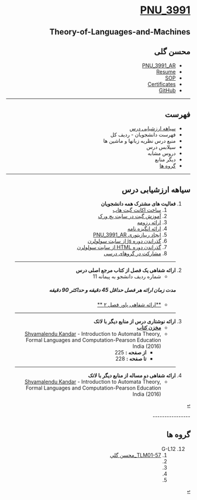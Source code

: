 <div dir="rtl">

<a name="TOC"></a>
# [PNU_3991](https://github.com/AliRazavi-edu/PNU_3991#TOC)

## Theory-of-Languages-and-Machines
## محسن گلی
- [PNU_3991_AR](https://github.com/MohsenGol/PNU_3991_AR)
- [Resume](https://mohsengol.github.io/CV/) 
- [SOP](https://mohsengol.github.io/CV/single-Farsi.html)
- [Certificates](https://mohsengol.github.io/CV/img/portfolio/SoloLearn/cert-1024-20241735.jpg)
- [GitHub](https://github.com/MohsenGol)
--------------------------
## فهرست
- [سیاهه ارزشیابی درس](#Evaluation)
- فهرست دانشجویان - ردیف کل
- منبع درس  نظریه زبانها و ماشین ها
- سیلابس درس
- دروس مشابه
- دیگر منابع
- [گروه ها](#Groups)
------------------
<a name="Evaluation"></a>

## سیاهه ارزشیابی درس
     
1. **فعالیت های مشترک همه دانشجویان**
     1. [ساخت اکانت گیت هاب](https://github.com/MohsenGol)
    2. [آموزش گیت در سایت پچ ورک](https://mohsengol.github.io/jlord-patchwork/)
    3. [ارائه رزومه](https://mohsengol.github.io/CV/)
    4. [ارائه انگیزه نامه](https://mohsengol.github.io/CV/single-Farsi.html)
    5. [ایجاد ریپازیتوری PNU_3991_AR](https://github.com/MohsenGol/PNU_3991)
    6. [گذراندن دوره js از سایت سولولرن](https://mohsengol.github.io/CV/img/portfolio/SoloLearn/cert-1024-20241735.jpg)
    7. [گذراندن دوره HTML از سایت سولولرن](https://mohsengol.github.io/CV/img/portfolio/SoloLearn/cert-1014-20241735.jpg)
    8. [مشارکت در گروهای درسی](#Groups)
    ----------------
2. **ارائه شفاهی یک فصل از کتاب مرجع اصلی درس**  
    - شماره ردیف دانشجو به پیمانه 11 
     ##### **مدت زمان ارائه هر فصل حداقل 45 دقیقه و حداکثر 90 دقیقه**
    - [**ارائه شفاهی پاور فصل ۲ **]()
    ----------------
3. **ارائه نوشتاری درس از منابع دیگر با لاتک** 
    - [**مخزن کتاب**](https://github.com/AliRazavi-edu/Book_IntroductionToAutomataTheory_Kandar)
    - [Shyamalendu Kandar](http://library.lol/main/BA5FF8420F90F861837783127F524EC8) - Introduction to Automata Theory, Formal Languages and Computation-Pearson Education India (2016)
        - **از صفحه :** 225
        - **تا صفحه :** 228
     ---------------
4. **ارائه شفاهی دو مساله از منابع دیگر با لاتک** 
    - [Shyamalendu Kandar](http://library.lol/main/BA5FF8420F90F861837783127F524EC8) - Introduction to Automata Theory, Formal Languages and Computation-Pearson Education India (2016)
    	

[<kbd>↩</kbd>](#TOC)

</details>
   ----------------
<a name="Groups"></a>

## گروه ها

<a name="G-L12"></a>

12. G-L12
    1. [ TLM01-57_محسن گلي](https://github.com/AliRazavi-edu/PNU_3991/tree/master/_BSc/Theory-of-Languages-and-Machines/_1115157_01/57_%D9%85%D8%AD%D8%B3%D9%86%20%DA%AF%D9%84%D9%8A)
    1. []()
    1. []()
    1. []()
    1. []()

[<kbd>↩</kbd>](#TOC)

</div>

